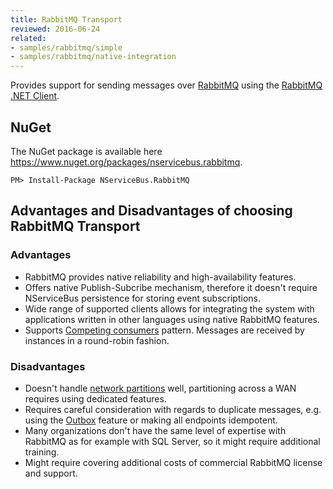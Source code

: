 ```yaml
---
title: RabbitMQ Transport
reviewed: 2016-06-24
related:
- samples/rabbitmq/simple
- samples/rabbitmq/native-integration
---
```


Provides support for sending messages over [RabbitMQ](http://www.rabbitmq.com/) using the [RabbitMQ .NET Client](https://www.nuget.org/packages/RabbitMQ.Client/).


## NuGet

The NuGet package is available here https://www.nuget.org/packages/nservicebus.rabbitmq.

    PM> Install-Package NServiceBus.RabbitMQ


## Advantages and Disadvantages of choosing RabbitMQ Transport


### Advantages

 * RabbitMQ provides native reliability and high-availability features.
 * Offers native Publish-Subcribe mechanism, therefore it doesn't require NServiceBus persistence for storing event subscriptions.
 * Wide range of supported clients allows for integrating the system with applications written in other languages using native RabbitMQ features.
 * Supports [Competing consumers](http://www.enterpriseintegrationpatterns.com/patterns/messaging/CompetingConsumers.html) pattern. Messages are received by instances in a round-robin fashion.


### Disadvantages

 * Doesn't handle [network partitions](https://www.rabbitmq.com/partitions.html) well, partitioning across a WAN requires using dedicated features.
 * Requires careful consideration with regards to duplicate messages, e.g. using the [Outbox](/nservicebus/outbox/) feature or making all endpoints idempotent.
 * Many organizations don't have the same level of expertise with RabbitMQ as for example with SQL Server, so it might require additional training.
 * Might require covering additional costs of commercial RabbitMQ license and support.